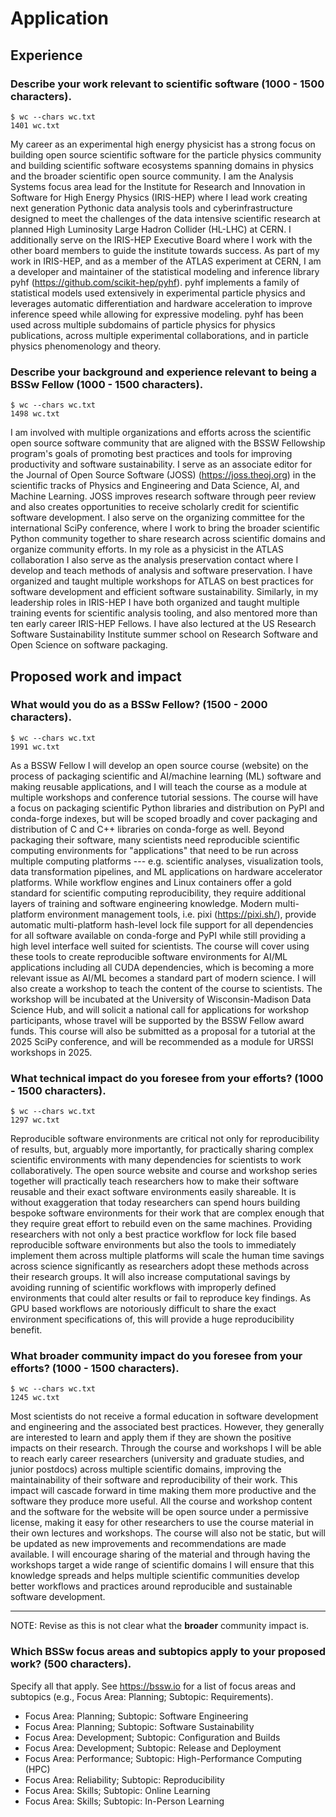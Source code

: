 # Application

## Experience

### Describe your work relevant to scientific software (1000 - 1500 characters).

```
$ wc --chars wc.txt
1401 wc.txt
```

My career as an experimental high energy physicist has a strong focus on building open source scientific software for the particle physics community and building scientific software ecosystems spanning domains in physics and the broader scientific open source community.
I am the Analysis Systems focus area lead for the Institute for Research and Innovation in Software for High Energy Physics (IRIS-HEP) where I lead work creating next generation Pythonic data analysis tools and cyberinfrastructure designed to meet the challenges of the data intensive scientific research at planned High Luminosity Large Hadron Collider (HL-LHC) at CERN.
I additionally serve on the IRIS-HEP Executive Board where I work with the other board members to guide the institute towards success.
As part of my work in IRIS-HEP, and as a member of the ATLAS experiment at CERN, I am a developer and maintainer of the statistical modeling and inference library pyhf (https://github.com/scikit-hep/pyhf).
pyhf implements a family of statistical models used extensively in experimental particle physics and leverages automatic differentiation and hardware acceleration to improve inference speed while allowing for expressive modeling.
pyhf has been used across multiple subdomains of particle physics for physics publications, across multiple experimental collaborations, and in particle physics phenomenology and theory.

### Describe your background and experience relevant to being a BSSw Fellow (1000 - 1500 characters).

```
$ wc --chars wc.txt
1498 wc.txt
```

I am involved with multiple organizations and efforts across the scientific open source software community that are aligned with the BSSW Fellowship program's goals of promoting best practices and tools for improving productivity and software sustainability.
I serve as an associate editor for the Journal of Open Source Software (JOSS) (https://joss.theoj.org) in the scientific tracks of Physics and Engineering and Data Science, AI, and Machine Learning.
JOSS improves research software through peer review and also creates opportunities to receive scholarly credit for scientific software development.
I also serve on the organizing committee for the international SciPy conference, where I work to bring the broader scientific Python community together to share research across scientific domains and organize community efforts.
In my role as a physicist in the ATLAS collaboration I also serve as the analysis preservation contact where I develop and teach methods of analysis and software preservation.
I have organized and taught multiple workshops for ATLAS on best practices for software development and efficient software sustainability.
Similarly, in my leadership roles in IRIS-HEP I have both organized and taught multiple training events for scientific analysis tooling, and also mentored more than ten early career IRIS-HEP Fellows.
I have also lectured at the US Research Software Sustainability Institute summer school on Research Software and Open Science on software packaging.

## Proposed work and impact

### What would you do as a BSSw Fellow? (1500 - 2000 characters).

```
$ wc --chars wc.txt
1991 wc.txt
```

As a BSSW Fellow I will develop an open source course (website) on the process of packaging scientific and AI/machine learning (ML) software and making reusable applications, and I will teach the course as a module at multiple workshops and conference tutorial sessions.
The course will have a focus on packaging scientific Python libraries and distribution on PyPI and conda-forge indexes, but will be scoped broadly and cover packaging and distribution of C and C++ libraries on conda-forge as well.
Beyond packaging their software, many scientists need reproducible scientific computing environments for "applications" that need to be run across multiple computing platforms --- e.g. scientific analyses, visualization tools, data transformation pipelines, and ML applications on hardware accelerator platforms.
While workflow engines and Linux containers offer a gold standard for scientific computing reproducibility, they require additional layers of training and software engineering knowledge.
Modern multi-platform environment management tools, i.e. pixi (https://pixi.sh/), provide automatic multi-platform hash-level lock file support for all dependencies for all software available on conda-forge and PyPI while still providing a high level interface well suited for scientists.
The course will cover using these tools to create reproducible software environments for AI/ML applications including all CUDA dependencies, which is becoming a more relevant issue as AI/ML becomes a standard part of modern science.
I will also create a workshop to teach the content of the course to scientists.
The workshop will be incubated at the University of Wisconsin-Madison Data Science Hub, and will solicit a national call for applications for workshop participants, whose travel will be supported by the BSSW Fellow award funds.
This course will also be submitted as a proposal for a tutorial at the 2025 SciPy conference, and will be recommended as a module for URSSI workshops in 2025.

### What technical impact do you foresee from your efforts? (1000 - 1500 characters).

```
$ wc --chars wc.txt
1297 wc.txt
```

Reproducible software environments are critical not only for reproducibility of results, but, arguably more importantly, for practically sharing complex scientific environments with many dependencies for scientists to work collaboratively.
The open source website and course and workshop series together will practically teach researchers how to make their software reusable and their exact software environments easily shareable.
It is without exaggeration that today researchers can spend hours building bespoke software environments for their work that are complex enough that they require great effort to rebuild even on the same machines.
Providing researchers with not only a best practice workflow for lock file based reproducible software environments but also the tools to immediately implement them across multiple platforms will scale the human time savings across science significantly as researchers adopt these methods across their research groups.
It will also increase computational savings by avoiding running of scientific workflows with improperly defined environments that could alter results or fail to reproduce key findings.
As GPU based workflows are notoriously difficult to share the exact environment specifications of, this will provide a huge reproducibility benefit.

### What broader community impact do you foresee from your efforts? (1000 - 1500 characters).

```
$ wc --chars wc.txt
1245 wc.txt
```

Most scientists do not receive a formal education in software development and engineering and the associated best practices.
However, they generally are interested to learn and apply them if they are shown the positive impacts on their research.
Through the course and workshops I will be able to reach early career researchers (university and graduate studies, and junior postdocs) across multiple scientific domains, improving the maintainability of their software and reproducibility of their work.
This impact will cascade forward in time making them more productive and the software they produce more useful.
All the course and workshop content and the software for the website will be open source under a permissive license, making it easy for other researchers to use the course material in their own lectures and workshops.
The course will also not be static, but will be updated as new improvements and recommendations are made available.
I will encourage sharing of the material and through having the workshops target a wide range of scientific domains I will ensure that this knowledge spreads and helps multiple scientific communities develop better workflows and practices around reproducible and sustainable software development.

---

NOTE: Revise as this is not clear what the **broader** community impact is.

### Which BSSw focus areas and subtopics apply to your proposed work? (500 characters).
Specify all that apply.
See https://bssw.io for a list of focus areas and subtopics (e.g., Focus Area: Planning; Subtopic: Requirements).

* Focus Area: Planning; Subtopic: Software Engineering
* Focus Area: Planning; Subtopic: Software Sustainability
* Focus Area: Development; Subtopic: Configuration and Builds
* Focus Area: Development; Subtopic: Release and Deployment
* Focus Area: Performance; Subtopic: High-Performance Computing (HPC)
* Focus Area: Reliability; Subtopic: Reproducibility
* Focus Area: Skills; Subtopic: Online Learning
* Focus Area: Skills; Subtopic: In-Person Learning
